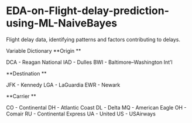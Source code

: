 # EDA-on-Flight-delay-prediction-using-ML-NaiveBayes

Flight delay data, identifying patterns and factors contributing to delays.


Variable Dictionary
**Origin **

DCA - Reagan National
IAD - Dulles
BWI - Baltimore–Washington Int’l


**Destination **

JFK - Kennedy
LGA - LaGuardia
EWR - Newark

**Carrier **

CO - Continental
DH - Atlantic Coast
DL - Delta
MQ - American Eagle
OH - Comair
RU - Continental Express
UA - United
US - USAirways

